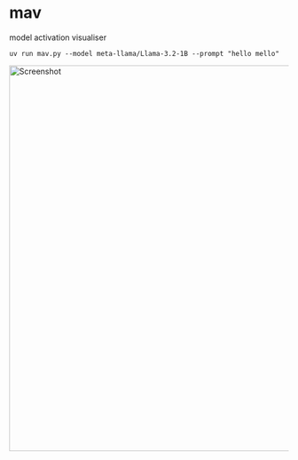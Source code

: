 # mav

model activation visualiser


`uv run mav.py --model meta-llama/Llama-3.2-1B --prompt "hello mello"`

<img width="695" alt="Screenshot" src="https://github.com/user-attachments/assets/d65fe06b-a726-403c-8a45-5a3f00dee8d2" />
